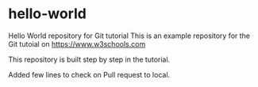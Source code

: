 # hello-world
Hello World repository for Git tutorial
This is an example repository for the Git tutoial on https://www.w3schools.com

This repository is built step by step in the tutorial.

Added few lines to check on Pull request to local.
